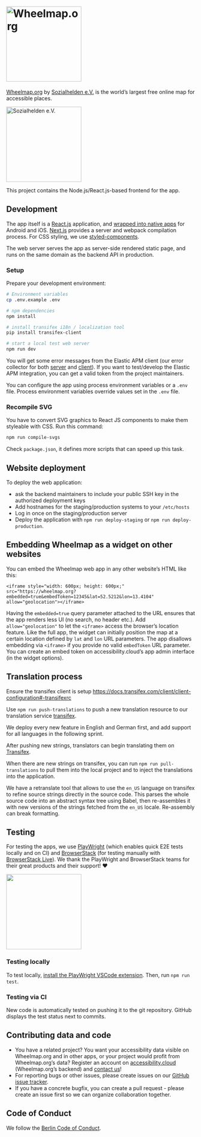 # [<img alt="Wheelmap.org" src='./doc/wheelmap-logo.svg' width="200" style="vertical-align: middle;">](https://wheelmap.org)

[Wheelmap.org](https://www.wheelmap.org) by [Sozialhelden e.V.](https://sozialhelden.de) is the world’s largest free online map for accessible places.

[<img alt="Sozialhelden e.V." src='./doc/sozialhelden-logo.svg' width="200" style="vertical-align: middle;">](https://sozialhelden.de)

This project contains the Node.js/React.js-based frontend for the app.

## Development

The app itself is a [React.js](https://facebook.github.io/react/) application, and [wrapped into native apps](https://github.com/sozialhelden/wheelmap-native-wrapper) for Android and iOS. [Next.js](https://nextjs.org) provides a server and webpack compilation process. For CSS styling, we use [styled-components](https://www.styled-components.com).

The web server serves the app as server-side rendered static page, and runs on the same domain as the backend API in production.

### Setup

Prepare your development environment:

```bash
# Environment variables
cp .env.example .env

# npm dependencies
npm install

# install transifex i18n / localization tool
pip install transifex-client

# start a local test web server
npm run dev
```

You will get some error messages from the Elastic APM client (our error collector for both [server](https://www.elastic.co/products/apm) and [client](https://www.elastic.co/guide/en/apm/agent/rum-js/4.x/getting-started.html)). If you want to test/develop the Elastic APM integration, you can get a valid token from the project maintainers.

You can configure the app using process environment variables or a `.env` file. Process environment variables override values set in the `.env` file.

### Recompile SVG

You have to convert SVG graphics to React JS components to make them styleable with CSS. Run this command:

```bash
npm run compile-svgs
```

Check `package.json`, it defines more scripts that can speed up this task.

## Website deployment

To deploy the web application:

- ask the backend maintainers to include your public SSH key in the authorized deployment keys
- Add hostnames for the staging/production systems to your `/etc/hosts`
- Log in once on the staging/production server
- Deploy the application with `npm run deploy-staging` or `npm run deploy-production`.

## Embedding Wheelmap as a widget on other websites

You can embed the Wheelmap web app in any other website’s HTML like this:

`<iframe style="width: 600px; height: 600px;" src="https://wheelmap.org?embedded=true&embedToken=12345&lat=52.5212&lon=13.4104" allow="geolocation"></iframe>`

Having the `embedded=true` query parameter attached to the URL ensures that the app renders less UI (no search, no header etc.). Add `allow="geolocation"` to let the `<iframe>` access the browser’s location feature.
Like the full app, the widget can initially position the map at a certain location defined by `lat` and `lon` URL parameters.
The app disallows embedding via `<iframe>` if you provide no valid `embedToken` URL parameter. You can create an embed token on accessibility.cloud’s app admin interface (in the widget options).

## Translation process

Ensure the transifex client is setup <https://docs.transifex.com/client/client-configuration#-transifexrc>

Use `npm run push-translations` to push a new translation resource to our translation service [transifex](http://transifex.com).

We deploy every new feature in English and German first, and add support for all languages in the following sprint.

After pushing new strings, translators can begin translating them on [Transifex](https://www.transifex.com/sozialhelden/wheelmap-react-frontend/translate/#de/translationspot/335454735?q=translated%3Ano).

When there are new strings on transifex, you can run `npm run pull-translations` to pull them into the local project and to inject the translations into the application.

We have a retranslate tool that allows to use the `en_US` language on transifex to refine source strings directly in the source code. This parses the whole source code into an abstract syntax tree using Babel, then re-assembles it with new versions of the strings fetched from the `en_US` locale. Re-assembly can break formatting.

## Testing

For testing the apps, we use [PlayWright](https://playwright.dev) (which enables quick E2E tests locally and on CI) and [BrowserStack](https://browserstack.com) (for testing manually with [BrowserStack Live](https://www.browserstack.com/live)). We thank the PlayWright and BrowserStack teams for their great products and their support! ❤️

<a href="https://browserstack.com"><img src="public/images/Browserstack-logo.svg" width="200px"></a>

### Testing locally

To test locally, [install the PlayWright VSCode extension](https://playwright.dev/docs/getting-started-vscode). Then, run `npm run test`.

### Testing via CI

New code is automatically tested on pushing it to the git repository. GitHub displays the test status next to commits.

## Contributing data and code

- You have a related project? You want your accessibility data visible on Wheelmap.org and in other apps, or your project would profit from Wheelmap.org’s data? Register an account on [accessibility.cloud](https://www.accessibility.cloud) (Wheelmap.org’s backend) and [contact us](mailto:support@accessibility.cloud)!
- For reporting bugs or other issues, please create issues on our [GitHub issue tracker](https://github.com/sozialhelden/wheelmap-react-frontend/issues).
- If you have a concrete bugfix, you can create a pull request - please create an issue first so we can organize collaboration together.

## Code of Conduct

We follow the [Berlin Code of Conduct](https://berlincodeofconduct.org).

